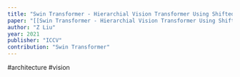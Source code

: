 ```yaml
---
title: "Swin Transformer - Hierarchial Vision Transformer Using Shifted Windows"
paper: "[[Swin Transformer - Hierarchial Vision Transformer Using Shifted Windows.pdf]]"
author: "Z Liu"
year: 2021
publisher: "ICCV"
contribution: "Swin Transformer"
---
```

#architecture #vision 